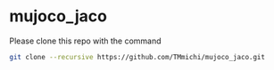 # mujoco_jaco

Please clone this repo with the command
```bash
git clone --recursive https://github.com/TMmichi/mujoco_jaco.git
```
